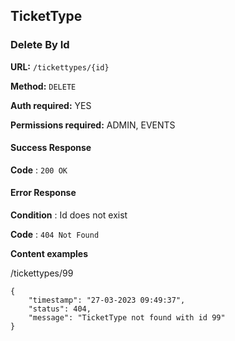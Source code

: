 ## TicketType

### Delete By Id

**URL:** `/tickettypes/{id}`

**Method:** `DELETE`

**Auth required:** YES

**Permissions required:** ADMIN, EVENTS

#### Success Response

**Code** : `200 OK`

#### Error Response

**Condition** : Id does not exist

**Code** : `404 Not Found`

**Content examples**

/tickettypes/99
```
{
    "timestamp": "27-03-2023 09:49:37",
    "status": 404,
    "message": "TicketType not found with id 99"
}
```